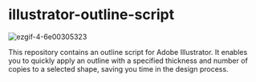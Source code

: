 # illustrator-outline-script

![ezgif-4-6e00305323](https://user-images.githubusercontent.com/47031237/218880190-696e96e5-6912-45e4-b5db-f86dcb5a885b.gif)


This repository contains an outline script for Adobe Illustrator. It enables you to quickly apply an outline with a specified thickness and number of copies to a selected shape, saving you time in the design process.
